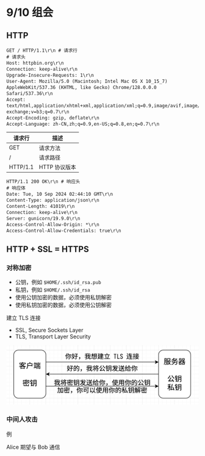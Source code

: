 # 9/10 组会

## HTTP

```shell
GET / HTTP/1.1\r\n # 请求行
# 请求头
Host: httpbin.org\r\n
Connection: keep-alive\r\n
Upgrade-Insecure-Requests: 1\r\n
User-Agent: Mozilla/5.0 (Macintosh; Intel Mac OS X 10_15_7) AppleWebKit/537.36 (KHTML, like Gecko) Chrome/128.0.0.0 Safari/537.36\r\n
Accept: text/html,application/xhtml+xml,application/xml;q=0.9,image/avif,image/webp,image/apng,*/*;q=0.8,application/signed-exchange;v=b3;q=0.7\r\n
Accept-Encoding: gzip, deflate\r\n
Accept-Language: zh-CN,zh;q=0.9,en-US;q=0.8,en;q=0.7\r\n
```

| 请求行   | 描述          |
| -------- | ------------- |
| GET      | 请求方法      |
| /        | 请求路径      |
| HTTP/1.1 | HTTP 协议版本 |

```shell
HTTP/1.1 200 OK\r\n # 响应头
# 响应体
Date: Tue, 10 Sep 2024 02:44:10 GMT\r\n
Content-Type: application/json\r\n
Content-Length: 41019\r\n
Connection: keep-alive\r\n
Server: gunicorn/19.9.0\r\n
Access-Control-Allow-Origin: *\r\n
Access-Control-Allow-Credentials: true\r\n
```

## HTTP + SSL = HTTPS

### 对称加密

- 公钥，例如 `$HOME/.ssh/id_rsa.pub`
- 私钥，例如 `$HOME/.ssh/id_rsa`
- 使用公钥加密的数据，必须使用私钥解密
- 使用私钥加密的数据，必须使用公钥解密

建立 TLS 连接

- SSL, Secure Sockets Layer
- TLS, Transport Layer Security

![TLS](./assets/TLS.png)

### 中间人攻击

例

Alice 期望与 Bob 通信
